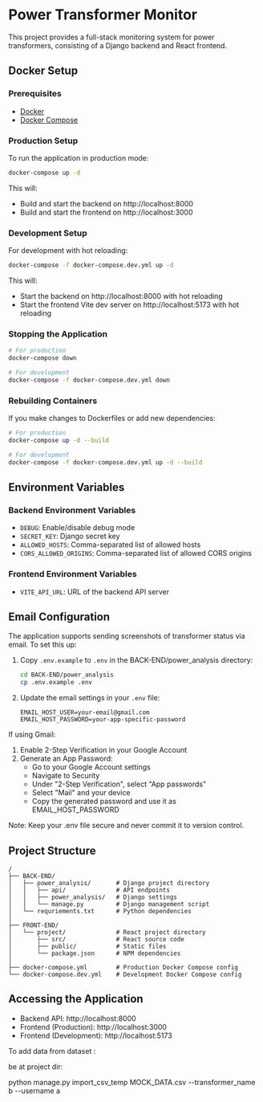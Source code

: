 # Power Transformer Monitor

This project provides a full-stack monitoring system for power transformers, consisting of a Django backend and React frontend.

## Docker Setup

### Prerequisites

- [Docker](https://docs.docker.com/get-docker/)
- [Docker Compose](https://docs.docker.com/compose/install/)

### Production Setup

To run the application in production mode:

```bash
docker-compose up -d
```

This will:
- Build and start the backend on http://localhost:8000
- Build and start the frontend on http://localhost:3000

### Development Setup

For development with hot reloading:

```bash
docker-compose -f docker-compose.dev.yml up -d
```

This will:
- Start the backend on http://localhost:8000 with hot reloading
- Start the frontend Vite dev server on http://localhost:5173 with hot reloading

### Stopping the Application

```bash
# For production
docker-compose down

# For development
docker-compose -f docker-compose.dev.yml down
```

### Rebuilding Containers

If you make changes to Dockerfiles or add new dependencies:

```bash
# For production
docker-compose up -d --build

# For development
docker-compose -f docker-compose.dev.yml up -d --build
```

## Environment Variables

### Backend Environment Variables

- `DEBUG`: Enable/disable debug mode
- `SECRET_KEY`: Django secret key
- `ALLOWED_HOSTS`: Comma-separated list of allowed hosts
- `CORS_ALLOWED_ORIGINS`: Comma-separated list of allowed CORS origins

### Frontend Environment Variables

- `VITE_API_URL`: URL of the backend API server

## Email Configuration

The application supports sending screenshots of transformer status via email. To set this up:

1. Copy `.env.example` to `.env` in the BACK-END/power_analysis directory:
   ```bash
   cd BACK-END/power_analysis
   cp .env.example .env
   ```

2. Update the email settings in your `.env` file:
   ```
   EMAIL_HOST_USER=your-email@gmail.com
   EMAIL_HOST_PASSWORD=your-app-specific-password
   ```

If using Gmail:
1. Enable 2-Step Verification in your Google Account
2. Generate an App Password:
   - Go to your Google Account settings
   - Navigate to Security
   - Under "2-Step Verification", select "App passwords"
   - Select "Mail" and your device
   - Copy the generated password and use it as EMAIL_HOST_PASSWORD

Note: Keep your .env file secure and never commit it to version control.

## Project Structure

```
/
├── BACK-END/
│   ├── power_analysis/       # Django project directory
│   │   ├── api/              # API endpoints
│   │   ├── power_analysis/   # Django settings
│   │   └── manage.py         # Django management script
│   └── requriements.txt      # Python dependencies
│
├── FRONT-END/
│   └── project/              # React project directory
│       ├── src/              # React source code
│       ├── public/           # Static files
│       └── package.json      # NPM dependencies
│
├── docker-compose.yml        # Production Docker Compose config
└── docker-compose.dev.yml    # Development Docker Compose config
```

## Accessing the Application

- Backend API: http://localhost:8000
- Frontend (Production): http://localhost:3000
- Frontend (Development): http://localhost:5173



To add data from dataset : 

be at project dir:

python manage.py import_csv_temp  MOCK_DATA.csv --transformer_name b --username a